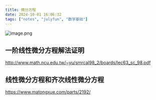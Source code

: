 ```yaml
---
title: 微分方程
date: 2024-10-01 16:06:32
tags: ["notes", "julyfun", "数学基础"]
---
```

![image.png](https://how-to-1258460161.cos.ap-shanghai.myqcloud.com/how-to/20241001160320.webp)

## 一阶线性微分方程解法证明

http://www.math.ncu.edu.tw/~yu/smrcal98_2/boards/lec63_sc_98.pdf

## 线性微分方程和齐次线性微分方程

https://www.matongxue.com/parts/2192/
